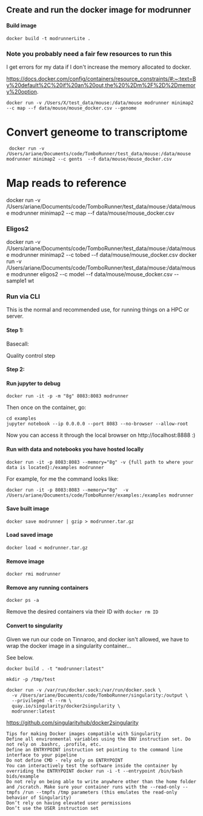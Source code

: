 ## Create and run the docker image for modrunner

#### Build image
```
docker build -t modrunnerLite .  
```

### Note you probably need a fair few resources to run this
I get errors for my data if I don't increase the memory allocated to docker.

https://docs.docker.com/config/containers/resource_constraints/#:~:text=By%20default%2C%20if%20an%20out,the%20%2Dm%2F%2D%2Dmemory%20option.

```
docker run -v /Users/X/test_data/mouse:/data/mouse modrunner minimap2 --c map --f data/mouse/mouse_docker.csv --genome
```
# Convert geneome to transcriptome
```
 docker run -v /Users/ariane/Documents/code/TomboRunner/test_data/mouse:/data/mouse modrunner minimap2 --c gents  --f data/mouse/mouse_docker.csv 
 ```
# Map reads to reference
docker run -v /Users/ariane/Documents/code/TomboRunner/test_data/mouse:/data/mouse modrunner minimap2 --c map --f data/mouse/mouse_docker.csv

### Eligos2
docker run -v /Users/ariane/Documents/code/TomboRunner/test_data/mouse:/data/mouse modrunner minimap2 --c tobed --f data/mouse/mouse_docker.csv 
docker run -v /Users/ariane/Documents/code/TomboRunner/test_data/mouse:/data/mouse modrunner eligos2 --c model --f data/mouse/mouse_docker.csv --sample1 wt

### Run via CLI 
This is the normal and recommended use, for running things on a HPC or server.

#### Step 1:
Basecall: 

Quality control step
#### Step 2:


#### Run jupyter to debug
```
docker run -it -p -m "8g" 8083:8083 modrunner 
```

Then once on the container, go:
```
cd examples
jupyter notebook --ip 0.0.0.0 --port 8083 --no-browser --allow-root
```
Now you can access it through the local browser on http://localhost:8888 :)

#### Run with data and notebooks you have hosted locally

```
docker run -it -p 8083:8083 --memory="8g" -v {full path to where your data is located}:/examples modrunner 
```

For example, for me the command looks like:
```
docker run -it -p 8083:8083 --memory="8g"  -v /Users/ariane/Documents/code/TomboRunner/examples:/examples modrunner 
```

#### Save built image
```
docker save modrunner | gzip > modrunner.tar.gz
```

#### Load saved image
```
docker load < modrunner.tar.gz
```

#### Remove image
```
docker rmi modrunner
```

#### Remove any running containers
```
docker ps -a
```
Remove the desired containers via their ID with `docker rm ID`


#### Convert to singularity 

Given we run our code on Tinnaroo, and docker isn't allowed, we have to wrap the docker image in a singularity container...

See below.
```
docker build . -t "modrunner:latest"
```

```
mkdir -p /tmp/test

```

```
docker run -v /var/run/docker.sock:/var/run/docker.sock \
  -v /Users/ariane/Documents/code/TomboRunner/singularity:/output \
  --privileged -t --rm \
  quay.io/singularity/docker2singularity \
  modrunner:latest
  ```

https://github.com/singularityhub/docker2singularity
```
Tips for making Docker images compatible with Singularity
Define all environmental variables using the ENV instruction set. Do not rely on .bashrc, .profile, etc.
Define an ENTRYPOINT instruction set pointing to the command line interface to your pipeline
Do not define CMD - rely only on ENTRYPOINT
You can interactively test the software inside the container by overriding the ENTRYPOINT docker run -i -t --entrypoint /bin/bash bids/example
Do not rely on being able to write anywhere other than the home folder and /scratch. Make sure your container runs with the --read-only --tmpfs /run --tmpfs /tmp parameters (this emulates the read-only behavior of Singularity)
Don’t rely on having elevated user permissions
Don’t use the USER instruction set
```